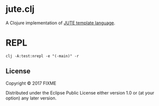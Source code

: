 # jute.clj

A Clojure implementation of [JUTE template
language](https://github.com/HealthSamurai/jute.js).

# REPL

```
clj -A:test:nrepl -e "(-main)" -r
```

## License

Copyright © 2017 FIXME

Distributed under the Eclipse Public License either version 1.0 or (at
your option) any later version.
